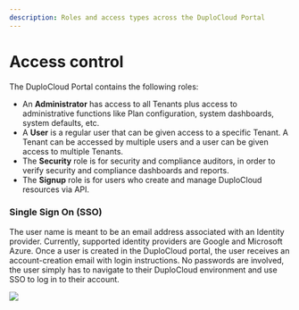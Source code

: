 ```yaml
---
description: Roles and access types across the DuploCloud Portal
---
```


# Access control

The DuploCloud Portal contains the following roles:&#x20;

* An **Administrator** has access to all Tenants plus access to administrative functions like Plan configuration, system dashboards, system defaults, etc.
* A **User** is a regular user that can be given access to a specific Tenant. A Tenant can be accessed by multiple users and a user can be given access to multiple Tenants.
* The **Security** role is for security and compliance auditors, in order to verify security and compliance dashboards and reports.
* The **Signup** role is for users who create and manage DuploCloud resources via API.

### Single Sign On (SSO)

The user name is meant to be an email address associated with an Identity provider. Currently, supported identity providers are Google and Microsoft Azure. Once a user is created in the DuploCloud portal, the user receives an account-creation email with login instructions. No passwords are involved, the user simply has to navigate to their DuploCloud environment and use SSO to log in to their account.

![](<../../.gitbook/assets/Screen Shot 2022-06-30 at 12.18.51 AM.png>)
